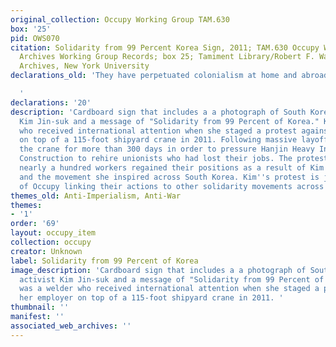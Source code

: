 ```yaml
---
original_collection: Occupy Working Group TAM.630
box: '25'
pid: OWS070
citation: Solidarity from 99 Percent Korea Sign, 2011; TAM.630 Occupy Wall Street
  Archives Working Group Records; box 25; Tamiment Library/Robert F. Wagner Labor
  Archives, New York University
declarations_old: 'They have perpetuated colonialism at home and abroad.

  '
declarations: '20'
description: 'Cardboard sign that includes a a photograph of South Korean labor activist
  Kim Jin-suk and a message of "Solidarity from 99 Percent of Korea." Kim was a welder
  who received international attention when she staged a protest against her employer
  on top of a 115-foot shipyard crane in 2011. Following massive layoffs, Kim occupied
  the crane for more than 300 days in order to pressure Hanjin Heavy Industries and
  Construction to rehire unionists who had lost their jobs. The protest worked and
  nearly a hundred workers regained their positions as a result of Kim''s protest
  and the movement she inspired across South Korea. Kim''s protest is just one example
  of Occupy linking their actions to other solidarity movements across the globe. '
themes_old: Anti-Imperialism, Anti-War
themes:
- '1'
order: '69'
layout: occupy_item
collection: occupy
creator: Unknown
label: Solidarity from 99 Percent of Korea
image_description: 'Cardboard sign that includes a a photograph of South Korean labor
  activist Kim Jin-suk and a message of "Solidarity from 99 Percent of Korea." Kim
  was a welder who received international attention when she staged a protest against
  her employer on top of a 115-foot shipyard crane in 2011. '
thumbnail: ''
manifest: ''
associated_web_archives: ''
---
```


